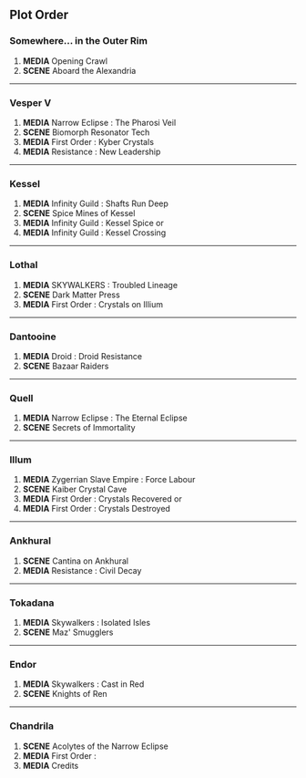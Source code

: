 ## Plot Order


### Somewhere... in the Outer Rim

1. **MEDIA** Opening Crawl
1. **SCENE** Aboard the Alexandria

---

### Vesper V

1. **MEDIA** Narrow Eclipse : The Pharosi Veil
1. **SCENE** Biomorph Resonator Tech
1. **MEDIA** First Order : Kyber Crystals
1. **MEDIA** Resistance : New Leadership

---

### Kessel

1. **MEDIA** Infinity Guild : Shafts Run Deep 
1. **SCENE** Spice Mines of Kessel
1. **MEDIA** Infinity Guild : Kessel Spice
or 
1. **MEDIA** Infinity Guild : Kessel Crossing

---

### Lothal

1. **MEDIA** SKYWALKERS : Troubled Lineage
1. **SCENE** Dark Matter Press 
1. **MEDIA** First Order : Crystals on Illium
---

### Dantooine

1. **MEDIA** Droid : Droid Resistance 
1. **SCENE** Bazaar Raiders 

---

### Quell

1. **MEDIA** Narrow Eclipse : The Eternal Eclipse
1. **SCENE** Secrets of Immortality

---

### Illum

1. **MEDIA** Zygerrian Slave Empire : Force Labour
1. **SCENE** Kaiber Crystal Cave
1. **MEDIA** First Order : Crystals Recovered
or
1. **MEDIA** First Order : Crystals Destroyed

---

### Ankhural

1. **SCENE** Cantina on Ankhural
1. **MEDIA** Resistance : Civil Decay

---

### Tokadana

1. **MEDIA** Skywalkers : Isolated Isles
1. **SCENE** Maz' Smugglers

---

### Endor

1. **MEDIA** Skywalkers : Cast in Red
1. **SCENE** Knights of Ren

---

### Chandrila

1. **SCENE** Acolytes of the Narrow Eclipse
1. **MEDIA** First Order : 
1. **MEDIA** Credits